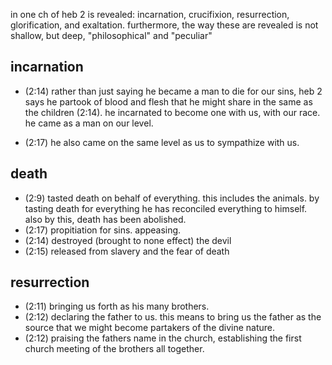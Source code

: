 in one ch of heb 2 is revealed: incarnation, crucifixion, resurrection, glorification,
and exaltation. furthermore, the way these are revealed is not shallow, but deep,
"philosophical" and "peculiar"

## incarnation
- (2:14) rather than just saying he became a man to die for our sins, heb 2 says he partook
of blood and flesh that he might share in the same as the children (2:14). he
incarnated to become one with us, with our race. he came as a man on our level.

- (2:17) he also came on the same level as us to sympathize with us.

## death
- (2:9) tasted death on behalf of everything. this includes the animals. by tasting death for everything he has reconciled everything to himself. also by this, death has been abolished.
- (2:17) propitiation for sins. appeasing.
- (2:14) destroyed (brought to none effect) the devil
- (2:15) released from slavery and the fear of death

## resurrection
- (2:11) bringing us forth as his many brothers.
- (2:12) declaring the father to us. this means to bring us the father as the source that we might become partakers of the divine nature.
- (2:12) praising the fathers name in the church, establishing the first church meeting of the brothers all together.

